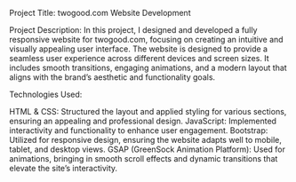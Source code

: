 Project Title: twogood.com Website Development

Project Description:
In this project, I designed and developed a fully responsive website for twogood.com, focusing on creating an intuitive and visually appealing user interface. The website is designed to provide a seamless user experience across different devices and screen sizes. It includes smooth transitions, engaging animations, and a modern layout that aligns with the brand’s aesthetic and functionality goals.

Technologies Used:

HTML & CSS: Structured the layout and applied styling for various sections, ensuring an appealing and professional design.
JavaScript: Implemented interactivity and functionality to enhance user engagement.
Bootstrap: Utilized for responsive design, ensuring the website adapts well to mobile, tablet, and desktop views.
GSAP (GreenSock Animation Platform): Used for animations, bringing in smooth scroll effects and dynamic transitions that elevate the site’s interactivity.
